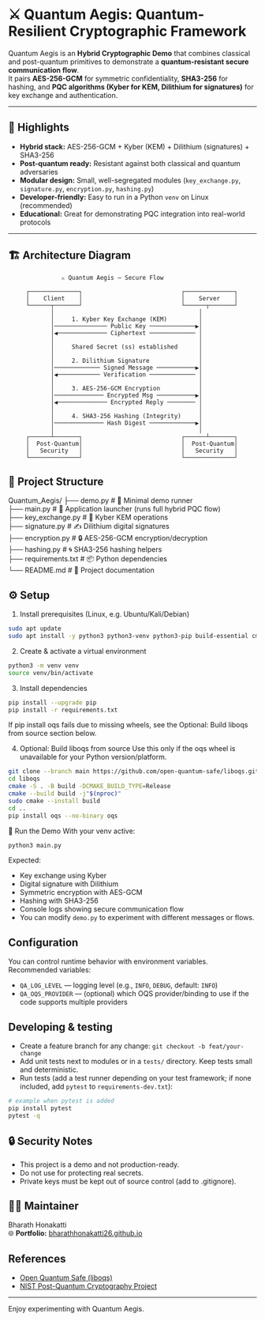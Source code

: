 # ⚔️ Quantum Aegis: Quantum-Resilient Cryptographic Framework

Quantum Aegis is an **Hybrid Cryptographic Demo** that combines classical and post-quantum primitives to demonstrate a **quantum-resistant secure communication flow**.  
It pairs **AES-256-GCM** for symmetric confidentiality, **SHA3-256** for hashing, and **PQC algorithms (Kyber for KEM, Dilithium for signatures)** for key exchange and authentication.

---

## 🔑 Highlights
- **Hybrid stack:** AES-256-GCM + Kyber (KEM) + Dilithium (signatures) + SHA3-256  
- **Post-quantum ready:** Resistant against both classical and quantum adversaries  
- **Modular design:** Small, well-segregated modules (`key_exchange.py`, `signature.py`, `encryption.py`, `hashing.py`)  
- **Developer-friendly:** Easy to run in a Python `venv` on Linux (recommended)  
- **Educational:** Great for demonstrating PQC integration into real-world protocols  

---

## 🏗️ Architecture Diagram

```text
               ⚔️ Quantum Aegis — Secure Flow

     ┌──────────────┐                            ┌──────────────┐
     │    Client    │                            │    Server    │
     └──────┬───────┘                            └──────┬───────┘
            │                                         │
            │     1. Kyber Key Exchange (KEM)         │
            │─────────────── Public Key ─────────────▶│
            │◀────────────── Ciphertext ───────────── │
            │                                         │
            │     Shared Secret (ss) established      │
            │                                         │
            │     2. Dilithium Signature              │
            │───────────── Signed Message ───────────▶│
            │◀──────────── Verification ───────────── │
            │                                         │
            │     3. AES-256-GCM Encryption           │
            │────────────── Encrypted Msg ───────────▶│
            │◀────────────── Encrypted Reply ──────── │
            │                                         │
            │     4. SHA3-256 Hashing (Integrity)     │
            │────────────── Hash Digest ─────────────▶│
            │                                         │
     ┌──────┴───────┐                            ┌──────┴───────┐
     │  Post-Quantum│                            │  Post-Quantum│
     │   Security   │                            │   Security   │
     └──────────────┘                            └──────────────┘
```

## 📂 Project Structure
Quantum_Aegis/
├── demo.py                    # 🎯 Minimal demo runner<br>
├── main.py                    # 🚀 Application launcher (runs full hybrid PQC flow)<br>
├── key_exchange.py            # 🔑 Kyber KEM operations<br>
├── signature.py               # ✍️ Dilithium digital signatures<br>
├── encryption.py              # 🔒 AES-256-GCM encryption/decryption<br>
├── hashing.py                 # 🌀 SHA3-256 hashing helpers<br>
├── requirements.txt           # 📦 Python dependencies<br>
└── README.md                  # 📖 Project documentation<br>

## ⚙️ Setup
   1. Install prerequisites (Linux, e.g. Ubuntu/Kali/Debian)
   ```bash
   sudo apt update
   sudo apt install -y python3 python3-venv python3-pip build-essential cmake git libssl-dev pkg-config
   ```
   2. Create & activate a virtual environment
   ```bash
   python3 -m venv venv
   source venv/bin/activate
   ```
   3. Install dependencies
   ```bash
   pip install --upgrade pip
   pip install -r requirements.txt
   ```
   If pip install oqs fails due to missing wheels, see the Optional: Build liboqs from source section below.

   4. Optional: Build liboqs from source
   Use this only if the oqs wheel is unavailable for your Python version/platform.

   ```bash
   git clone --branch main https://github.com/open-quantum-safe/liboqs.git
   cd liboqs
   cmake -S . -B build -DCMAKE_BUILD_TYPE=Release
   cmake --build build -j"$(nproc)"
   sudo cmake --install build
   cd ..
   pip install oqs --no-binary oqs
   ```

   🚀 Run the Demo
   With your venv active:
   ```bash
   python3 main.py
   ```

   Expected:

   - Key exchange using Kyber
   - Digital signature with Dilithium
   - Symmetric encryption with AES-GCM
   - Hashing with SHA3-256
   - Console logs showing secure communication flow
   - You can modify `demo.py` to experiment with different messages or flows.

   ## Configuration
   You can control runtime behavior with environment variables.<br>
   Recommended variables:

   - `QA_LOG_LEVEL` — logging level (e.g., `INFO`, `DEBUG`, default: `INFO`)
   - `QA_OQS_PROVIDER` — (optional) which OQS provider/binding to use if the code supports multiple providers

   ## Developing & testing
   - Create a feature branch for any change: `git checkout -b feat/your-change`
   - Add unit tests next to modules or in a `tests/` directory. Keep tests small and deterministic.
   - Run tests (add a test runner depending on your test framework; if none included, add `pytest` to `requirements-dev.txt`):

   ```bash
   # example when pytest is added
   pip install pytest
   pytest -q
   ```

   ## 🔒 Security Notes
   - This project is a demo and not production-ready.
   - Do not use for protecting real secrets.
   - Private keys must be kept out of source control (add to .gitignore).

   ## 👨‍💻 Maintainer
   Bharath Honakatti<br>
   🌐 **Portfolio:** [bharathhonakatti26.github.io](https://bharathhonakatti26.github.io/portfolio/)


   ## References
   - [Open Quantum Safe (liboqs)](https://github.com/open-quantum-safe/liboqs)
   - [NIST Post-Quantum Cryptography Project](https://csrc.nist.gov/projects/post-quantum-cryptography)

   ---

   Enjoy experimenting with Quantum Aegis.
